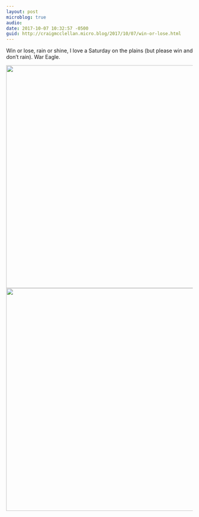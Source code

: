 ```yaml
---
layout: post
microblog: true
audio: 
date: 2017-10-07 10:32:57 -0500
guid: http://craigmcclellan.micro.blog/2017/10/07/win-or-lose.html
---
```

Win or lose, rain or shine, I love a Saturday on the plains (but please win and don’t rain). War Eagle.

<img src="http://craigmcclellan.com/uploads/2017/0a3c1eba44.jpg" width="600" height="600" /><img src="http://craigmcclellan.com/uploads/2017/c5f57e9f30.jpg" width="600" height="600" />
